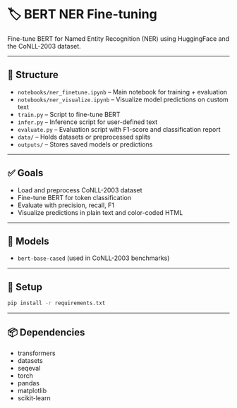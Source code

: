 # 🏷️ BERT NER Fine-tuning

Fine-tune BERT for Named Entity Recognition (NER) using HuggingFace and the CoNLL-2003 dataset.

---

## 📁 Structure
- `notebooks/ner_finetune.ipynb` – Main notebook for training + evaluation
- `notebooks/ner_visualize.ipynb` – Visualize model predictions on custom text
- `train.py` – Script to fine-tune BERT
- `infer.py` – Inference script for user-defined text
- `evaluate.py` – Evaluation script with F1-score and classification report
- `data/` – Holds datasets or preprocessed splits
- `outputs/` – Stores saved models or predictions

---

## ✅ Goals
- Load and preprocess CoNLL-2003 dataset
- Fine-tune BERT for token classification
- Evaluate with precision, recall, F1
- Visualize predictions in plain text and color-coded HTML

---

## 🧪 Models
- `bert-base-cased` (used in CoNLL-2003 benchmarks)

---

## 🔧 Setup
```bash
pip install -r requirements.txt
```

---

## 📦 Dependencies
- transformers
- datasets
- seqeval
- torch
- pandas
- matplotlib
- scikit-learn
